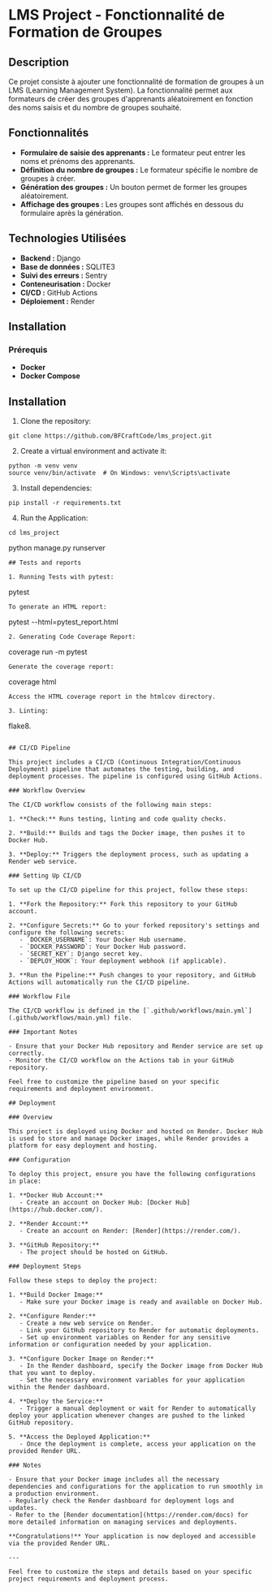 # LMS Project - Fonctionnalité de Formation de Groupes

## Description

Ce projet consiste à ajouter une fonctionnalité de formation de groupes à un LMS (Learning Management System). La fonctionnalité permet aux formateurs de créer des groupes d'apprenants aléatoirement en fonction des noms saisis et du nombre de groupes souhaité.

## Fonctionnalités

- **Formulaire de saisie des apprenants :** Le formateur peut entrer les noms et prénoms des apprenants.
- **Définition du nombre de groupes :** Le formateur spécifie le nombre de groupes à créer.
- **Génération des groupes :** Un bouton permet de former les groupes aléatoirement.
- **Affichage des groupes :** Les groupes sont affichés en dessous du formulaire après la génération.

## Technologies Utilisées

- **Backend :** Django
- **Base de données :** SQLITE3
- **Suivi des erreurs :** Sentry
- **Conteneurisation :** Docker
- **CI/CD :** GitHub Actions
- **Déploiement :** Render

## Installation

### Prérequis

- **Docker**
- **Docker Compose**

## Installation

1. Clone the repository:
````
git clone https://github.com/BFCraftCode/lms_project.git
````
2. Create a virtual environment and activate it:
````
python -m venv venv 
source venv/bin/activate  # On Windows: venv\Scripts\activate
````
3. Install dependencies:
````
pip install -r requirements.txt
````
4. Run the Application:
````
cd lms_project
````
python manage.py runserver
````
## Tests and reports

1. Running Tests with pytest:
````
pytest
````
To generate an HTML report:
````
pytest --html=pytest_report.html
````
2. Generating Code Coverage Report:
````
coverage run -m pytest
````
Generate the coverage report:
````
coverage html
````
Access the HTML coverage report in the htmlcov directory.

3. Linting:
````
flake8.
````

## CI/CD Pipeline

This project includes a CI/CD (Continuous Integration/Continuous Deployment) pipeline that automates the testing, building, and deployment processes. The pipeline is configured using GitHub Actions.

### Workflow Overview

The CI/CD workflow consists of the following main steps:

1. **Check:** Runs testing, linting and code quality checks.

2. **Build:** Builds and tags the Docker image, then pushes it to Docker Hub.

3. **Deploy:** Triggers the deployment process, such as updating a Render web service.

### Setting Up CI/CD

To set up the CI/CD pipeline for this project, follow these steps:

1. **Fork the Repository:** Fork this repository to your GitHub account.

2. **Configure Secrets:** Go to your forked repository's settings and configure the following secrets:
   - `DOCKER_USERNAME`: Your Docker Hub username.
   - `DOCKER_PASSWORD`: Your Docker Hub password.
   - `SECRET_KEY`: Django secret key.
   - `DEPLOY_HOOK`: Your deployment webhook (if applicable).

3. **Run the Pipeline:** Push changes to your repository, and GitHub Actions will automatically run the CI/CD pipeline.

### Workflow File

The CI/CD workflow is defined in the [`.github/workflows/main.yml`](.github/workflows/main.yml) file.

### Important Notes

- Ensure that your Docker Hub repository and Render service are set up correctly.
- Monitor the CI/CD workflow on the Actions tab in your GitHub repository.

Feel free to customize the pipeline based on your specific requirements and deployment environment.

## Deployment

### Overview

This project is deployed using Docker and hosted on Render. Docker Hub is used to store and manage Docker images, while Render provides a platform for easy deployment and hosting.

### Configuration

To deploy this project, ensure you have the following configurations in place:

1. **Docker Hub Account:**
   - Create an account on Docker Hub: [Docker Hub](https://hub.docker.com/).

2. **Render Account:**
   - Create an account on Render: [Render](https://render.com/).

3. **GitHub Repository:**
   - The project should be hosted on GitHub.

### Deployment Steps

Follow these steps to deploy the project:

1. **Build Docker Image:**
   - Make sure your Docker image is ready and available on Docker Hub.

2. **Configure Render:**
   - Create a new web service on Render.
   - Link your GitHub repository to Render for automatic deployments.
   - Set up environment variables on Render for any sensitive information or configuration needed by your application.

3. **Configure Docker Image on Render:**
   - In the Render dashboard, specify the Docker image from Docker Hub that you want to deploy.
   - Set the necessary environment variables for your application within the Render dashboard.

4. **Deploy the Service:**
   - Trigger a manual deployment or wait for Render to automatically deploy your application whenever changes are pushed to the linked GitHub repository.

5. **Access the Deployed Application:**
   - Once the deployment is complete, access your application on the provided Render URL.

### Notes

- Ensure that your Docker image includes all the necessary dependencies and configurations for the application to run smoothly in a production environment.
- Regularly check the Render dashboard for deployment logs and updates.
- Refer to the [Render documentation](https://render.com/docs) for more detailed information on managing services and deployments.

**Congratulations!** Your application is now deployed and accessible via the provided Render URL.

---

Feel free to customize the steps and details based on your specific project requirements and deployment process.

